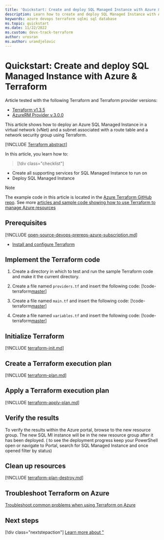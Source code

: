 ```yaml
---
title: 'Quickstart: Create and deploy SQL Managed Instance with Azure & Terraform'
description: Learn how to create and deploy SQL Managed Instance with Azure & Terraform
keywords: azure devops terraform sqlmi sql database
ms.topic: quickstart
ms.date: 11/22/2022
ms.custom: devx-track-terraform
author: urosran
ms.author: urandjelovic
---
```


# Quickstart: Create and deploy SQL Managed Instance with Azure & Terraform


Article tested with the following Terraform and Terraform provider versions:

- [Terraform v1.3.5](https://releases.hashicorp.com/terraform/)
- [AzureRM Provider v.3.0.0](https://registry.terraform.io/providers/hashicorp/azurerm/latest/docs)


This article shows how to deploy an Azure SQL Managed Instance 
in a virtual network (vNet) and a subnet associated with a route table and a network security group
using Terraform.

[!INCLUDE [Terraform abstract](~/../azure-dev-docs-prarticles/terraform/includes/abstract.md)]

In this article, you learn how to:

> [!div class="checklist"]
* Create all supporting services for SQL Managed Instance to run on
* Deploy SQL Managed Instance


> [!NOTE]
> The example code in this article is located in the [Azure Terraform GitHub repo](https://github.com/Azure/terraform/tree/master/quickstart/101-managed-instance). See more [articles and sample code showing how to use Terraform to manage Azure resources](/azure/terraform)

## Prerequisites

[!INCLUDE [open-source-devops-prereqs-azure-subscription.md](~/../azure-dev-docs-prarticles/includes/open-source-devops-prereqs-azure-subscription.md)]

- [Install and configure Terraform](/azure/developer/terraform/quickstart-configure)

## Implement the Terraform code

<!--
In the CRR (cross-repo reference) statements below, "terraform_samples" refers to the 
code repository. terraform_samples is defined in the repo's .openpublishing.publish.config.json
file. This definition exists in the azure-dev-docs-pr and azure-docs-pr repos. If you're
working in a different repo and need help creating this, reach out to the Terraform documentation 
team to have this created for you. In each CRR statement, the value after "terraform_samples"
is the directory on the code repo in which the file you want to copy exists. The examples
should help clarify how you need to enter these statements, but if you need assistance,
 the Terraform documentation team can help.

All Terraform procedural articles (quickstart, tutorial) should have a minimum of 4 files:

* providers.tf - declares the provider block
* main.tf -  declares resource group and your other code resources
* variables.tf - defines resource group name prefix, location, and any other vars you need
* outputs.tf - outputs randomly generated resource group name

-->

1. Create a directory in which to test and run the sample Terraform code and make it the current directory.

2. Create a file named `providers.tf` and insert the following code:
   [!code-terraform[master](~/../terraform_scripts/blob/master/quickstart/101-managed-instance/providers.tf)]

3. Create a file named `main.tf` and insert the following code:
   [!code-terraform[master](~/../terraform_scripts/blob/master/quickstart/101-managed-instance/main.tf)]

4. Create a file named `variables.tf` and insert the following code:
   [!code-terraform[master](~/../terraform_scripts/blob/master/quickstart/101-managed-instance/variables.tf)]
   

## Initialize Terraform

[!INCLUDE [terraform-init.md](~/../azure-dev-docs-prarticles/terraform/includes/terraform-init.md)]

## Create a Terraform execution plan

[!INCLUDE [terraform-plan.md](~/../azure-dev-docs-prarticles/terraform/includes/terraform-plan.md)]

## Apply a Terraform execution plan

[!INCLUDE [terraform-apply-plan.md](~/../azure-dev-docs-prarticles/terraform/includes/terraform-apply-plan.md)]

## Verify the results

To verify the results within the Azure portal, browse to the new resource group. The new SQL MI instance will be in the new resource group after it has been deployed. (
to see the deployment progress keep your PowerShell open or navigate to Portal, search for SQL Managed Instance and once
opened filter by status)

## Clean up resources

[!INCLUDE [terraform-plan-destroy.md](~/../azure-dev-docs-prarticles/terraform/includes/terraform-plan-destroy.md)]

## Troubleshoot Terraform on Azure


[Troubleshoot common problems when using Terraform on Azure](/azure/developer/terraform/troubleshoot)

## Next steps

[!div class="nextstepaction"]
[Learn more about <Azure service>"](https://aka.ms/learn-sqlmi)